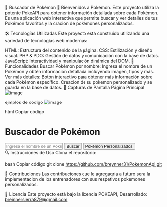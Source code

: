 🌟 Buscador de Pokémon 🌟
Bienvenidos a Pokémon. Este proyecto utiliza la potente PokeAPI para obtener información detallada sobre cada Pokémon. Es una aplicación web interactiva que permite buscar y ver detalles de tus Pokémon favoritos y la cracion de pokemones personalizados.

🛠️ Tecnologías Utilizadas
Este proyecto está construido utilizando una variedad de tecnologías web modernas:

HTML: Estructura del contenido de la página.
CSS: Estilización y diseño visual.
PHP & PDO: Gestión de datos y comunicación con la base de datos.
JavaScript: Interactividad y manipulación dinámica del DOM.
🚀 Funcionalidades
Buscar Pokémon por nombre: Ingresa el nombre de un Pokémon y obtén información detallada incluyendo imagen, tipos y más.
Ver más detalles: Botón interactivo para obtener más información sobre cada Pokémon específico.
Creacion de su pokemon personalizado y se guarda en la base de datos.
📸 Capturas de Pantalla
Página Principal
![image](https://github.com/breynner31/PokemonApi/assets/102605123/2aa2dfc8-5576-4259-97f3-a75bdea05d7e)

ejmplos de codigo
![image](https://github.com/breynner31/PokemonApi/assets/102605123/46a5d894-6e5d-41a6-9b4a-30cbcd04e3f0)

html
Copiar código
<div class="container">
    <h1>Buscador de Pokémon</h1>
    <div class="search-container">
        <input type="text" id="pokemonInput" placeholder="Ingresa el nombre de un Pokémon">
        <button id="searchButton">Buscar</button>
        <a href="ver-mas-pokemonPersonalizados.php"><button class="button2">Pokémon Personalizados</button></a>
    </div>
    <div id="result" class="result"></div>
</div>
🔍 Instrucciones de Uso
Clona el repositorio:

bash
Copiar código
git clone https://github.com/breynner31/PokemonApi.git

🤝 Contribuciones
Las contribuciones que le agregaqria a futuro sera la implementacion de los entrenadores con sus respetivos pokemones personalizados.

📝 Licencia
Este proyecto está bajo la licencia POKEAPI, Desarrollado: breinnersierra879@gmail.com
